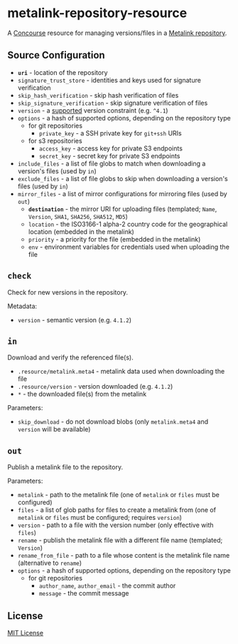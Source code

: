 # metalink-repository-resource

A [Concourse](https://concourse.ci) resource for managing versions/files in a [Metalink repository](https://github.com/dpb587/metalink/tree/master/repository#metalink-repository).


## Source Configuration

 * **`uri`** - location of the repository
 * `signature_trust_store` - identities and keys used for signature verification
 * `skip_hash_verification` - skip hash verification of files
 * `skip_signature_verification` - skip signature verification of files
 * `version` - a [supported](https://github.com/Masterminds/semver#basic-comparisons) version constraint (e.g. `^4.1`)
 * `options` - a hash of supported options, depending on the repository type
    * for git repositories
       * `private_key` - a SSH private key for `git+ssh` URIs
    * for s3 repositories
       * `access_key` - access key for private S3 endpoints
       * `secret_key` - secret key for private S3 endpoints
 * `include_files` - a list of file globs to match when downloading a version's files (used by `in`)
 * `exclude_files` - a list of file globs to skip when downloading a version's files (used by `in`)
 * `mirror_files` - a list of mirror configurations for mirroring files (used by `out`)
    * **`destination`** - the mirror URI for uploading files (templated; `Name`, `Version`, `SHA1`, `SHA256`, `SHA512`, `MD5`)
    * `location` - the ISO3166-1 alpha-2 country code for the geographical location (embedded in the metalink)
    * `priority` - a priority for the file (embedded in the metalink)
    * `env` - environment variables for credentials used when uploading the file


## `check`

Check for new versions in the repository.

Metadata:

 * `version` - semantic version (e.g. `4.1.2`)


## `in`

Download and verify the referenced file(s).

 * `.resource/metalink.meta4` - metalink data used when downloading the file
 * `.resource/version` - version downloaded (e.g. `4.1.2`)
 * `*` - the downloaded file(s) from the metalink

Parameters:

 * `skip_download` - do not download blobs (only `metalink.meta4` and `version` will be available)


## `out`

Publish a metalink file to the repository.

Parameters:

 * `metalink` - path to the metalink file (one of `metalink` or `files` must be configured)
 * `files` - a list of glob paths for files to create a metalink from (one of `metalink` or `files` must be configured; requires `version`)
 * `version` - path to a file with the version number (only effective with `files`)
 * `rename` - publish the metalink file with a different file name (templated; `Version`)
 * `rename_from_file` - path to a file whose content is the metalink file name (alternative to `rename`)
 * `options` - a hash of supported options, depending on the repository type
    * for git repositories
       * `author_name`, `author_email` - the commit author
       * `message` - the commit message


## License

[MIT License](LICENSE)
